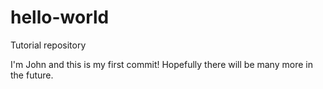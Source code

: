 # hello-world
Tutorial repository

I'm John and this is my first commit!  Hopefully there will be many more in the future.
